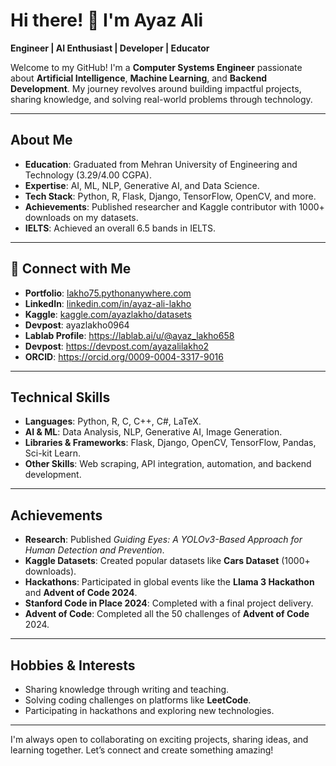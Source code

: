 # Hi there! 👋 I'm Ayaz Ali  

**Engineer | AI Enthusiast | Developer | Educator**  

Welcome to my GitHub! I'm a **Computer Systems Engineer** passionate about **Artificial Intelligence**, **Machine Learning**, and **Backend Development**. My journey revolves around building impactful projects, sharing knowledge, and solving real-world problems through technology.  

---

## **About Me**
-  **Education**: Graduated from Mehran University of Engineering and Technology (3.29/4.00 CGPA).  
-  **Expertise**: AI, ML, NLP, Generative AI, and Data Science.  
-  **Tech Stack**: Python, R, Flask, Django, TensorFlow, OpenCV, and more.  
-  **Achievements**: Published researcher and Kaggle contributor with 1000+ downloads on my datasets.
-  **IELTS**: Achieved an overall 6.5 bands in IELTS.  


---

## 🔗 **Connect with Me**
-  **Portfolio**: [lakho75.pythonanywhere.com](http://lakho75.pythonanywhere.com/)  
-  **LinkedIn**: [linkedin.com/in/ayaz-ali-lakho](https://www.linkedin.com/in/ayaz-ali-lakho)  
-  **Kaggle**: [kaggle.com/ayazlakho/datasets](https://www.kaggle.com/ayazlakho/datasets)
-  **Devpost**: ayazlakho0964
-  **Lablab Profile**: https://lablab.ai/u/@ayaz_lakho658
-  **Devpost**: https://devpost.com/ayazalilakho2
-  **ORCID**: https://orcid.org/0009-0004-3317-9016

---

##  **Technical Skills**
- **Languages**: Python, R, C, C++, C#, LaTeX.  
- **AI & ML**: Data Analysis, NLP, Generative AI, Image Generation.  
- **Libraries & Frameworks**: Flask, Django, OpenCV, TensorFlow, Pandas, Sci-kit Learn.  
- **Other Skills**: Web scraping, API integration, automation, and backend development.  

---

##  **Achievements**
-  **Research**: Published *Guiding Eyes: A YOLOv3-Based Approach for Human Detection and Prevention*.  
-  **Kaggle Datasets**: Created popular datasets like **Cars Dataset** (1000+ downloads).  
-  **Hackathons**: Participated in global events like the **Llama 3 Hackathon** and **Advent of Code 2024**.  
-  **Stanford Code in Place 2024**: Completed with a final project delivery.
-  **Advent of Code**: Completed all the 50 challenges of **Advent of Code** 2024.
  
---

##  **Hobbies & Interests**
-  Sharing knowledge through writing and teaching.  
-  Solving coding challenges on platforms like **LeetCode**.  
-  Participating in hackathons and exploring new technologies.  

---

 I'm always open to collaborating on exciting projects, sharing ideas, and learning together. Let’s connect and create something amazing!  
